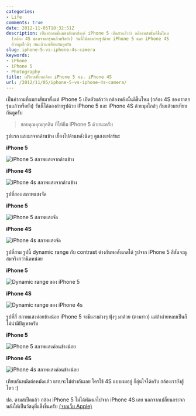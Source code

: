 ```yaml
---
categories:
- Life
comments: true
date: 2012-11-05T18:32:51Z
description: เป็นคำถามที่ผมสงสัยมาตั้งแต่ iPhone 5 เปิดตัวแล้วว่า กล้องหลังนั้นดีขึ้นไหม
  (กล้อง 4S ของเราตกรุ่นแล้วหรือยัง) วันนี้ได้ลองถ่ายรูปด้วย iPhone 5 และ iPhone 4S
  ด้วยมุมใกล้ๆ กันแล้วมาเทียบกันดูครับ
slug: iphone-5-vs-iphone-4s-camera
keywords:
- iPhone
- iPhone 5
- Photography
title: เปรียบเทียบกล้อง iPhone 5 vs. iPhone 4S
url: /2012/11/05/iphone-5-vs-iphone-4s-camera/
---
```


เป็นคำถามที่ผมสงสัยมาตั้งแต่ iPhone 5 เปิดตัวแล้วว่า กล้องหลังนั้นดีขึ้นไหม (กล้อง 4S ของเราตกรุ่นแล้วหรือยัง) วันนี้ได้ลองถ่ายรูปด้วย iPhone 5 และ iPhone 4S ด้วยมุมใกล้ๆ กันแล้วมาเทียบกันดูครับ

> ขอบคุณคุณกุศลิน ที่ให้ยืม iPhone 5 ด้วยนะครับ

รูปแรก แสงมาจากด้านข้าง เยื้องไปด้านหลังนิดๆ ดูแสงแฟลร์นะ

**iPhone 5**

![iPhone 5 สภาพแสงจากด้านข้าง](images/8157348942_29bfe70395_z.jpg)

**iPhone 4S**

![iPhone 4s สภาพแสงจากด้านข้าง](images/8157314229_6239a5b7a4_z.jpg)

รูปที่สอง สภาพแสงจัด

**iPhone 5**

![iPhone 5 สภาพแสงจัด](images/8157316101_358e9092f0_z.jpg)

**iPhone 4S**

![iPhone 4s สภาพแสงจัด](images/8157350788_31323a7ff7_z.jpg)

รูปที่สาม รูปนี้ dynamic range กับ contrast ต่างกันพอสังเกตได้ รูปจาก iPhone 5 สีสันจะดูสมจริงกว่านิดหน่อย

**iPhone 5**

![Dynamic range ของ iPhone 5](images/8157351876_4c35bcda19_z.jpg)

**iPhone 4S**

![Dynamic range ของ iPhone 4s](images/8157353070_62fb6db7a4_z.jpg)

รูปที่สี่ สภาพแสงค่อยข้างน้อย iPhone 5 จะมีแสงม่วงๆ ฟุ้งๆ มาด้วย (ตามข่าว) แต่ถ้าถ่ายหลบเป็นก็ไม่น่ามีปัญหาครับ

**iPhone 5**

![iPhone 5 สภาพแสงค่อนข้างน้อย](images/8157320123_32343da4a5_z.jpg)

**iPhone 4S**

![iPhone 4s สภาพแสงค่อนข้างน้อย](images/8157354836_111a2b3338_z.jpg)

เทียบกันหมัดต่อหมัดแล้ว แทบจะไม่ต่างกันเลย ใครใช้ 4S แบบผมอยู่ ก็อุ่นใจได้ครับ กล้องเรายังสู้ไหว :)

ปล. ตามสเป็คแล้ว กล้อง iPhone 5 ไม่ได้พัฒนาไปจาก iPhone 4S เลย นอกจากเปลี่ยนกระจกหลังให้เป็นวัสดุที่แข็งขึ้นครับ [(จากเว็บ Apple)](https://www.apple.com/pr/library/2012/09/12Apple-Introduces-iPhone-5.html)
